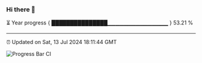 ### Hi there 👋

⏳ Year progress { ███████████████▁▁▁▁▁▁▁▁▁▁▁▁▁▁▁ } 53.21 %

---

⏰ Updated on Sat, 13 Jul 2024 18:11:44 GMT

![Progress Bar CI](https://github.com/code-lakshay/GitHub-Actions-Demo/workflows/Progress%20Bar%20CI/badge.svg)
